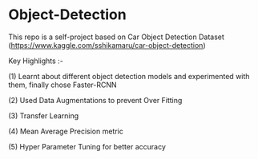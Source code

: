 # Object-Detection
This repo is a self-project based on Car Object Detection Dataset (https://www.kaggle.com/sshikamaru/car-object-detection)

Key Highlights :-

(1) Learnt about different object detection models and experimented with them, finally chose Faster-RCNN

(2) Used Data Augmentations to prevent Over Fitting

(3) Transfer Learning

(4) Mean Average Precision metric 

(5) Hyper Parameter Tuning for better accuracy
